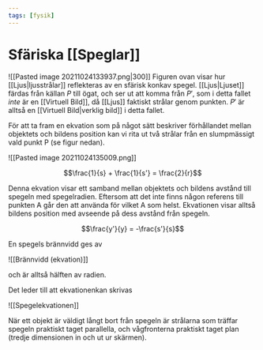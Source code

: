 ```yaml
---
tags: [fysik]
---
```

# Sfäriska [[Speglar]]
![[Pasted image 20211024133937.png|300]]
Figuren ovan visar hur [[Ljus|ljusstrålar]] reflekteras av en sfärisk konkav spegel. [[Ljus|Ljuset]] färdas från källan $P$ till ögat, och ser ut att komma från $P'$, som i detta fallet *inte* är en [[Virtuell Bild]], då [[Ljus]] faktiskt strålar genom punkten. $P'$ är alltså en [[Virtuell Bild|verklig bild]] i detta fallet. 

För att ta fram en ekvation som på något sätt beskriver förhållandet mellan objektets och bildens position kan vi rita ut två strålar från en slumpmässigt vald punkt P (se figur nedan).

![[Pasted image 20211024135009.png]]

$$\frac{1}{s} + \frac{1}{s'} = \frac{2}{r}$$

Denna ekvation visar ett samband mellan objektets och bildens avstånd till spegeln med spegelradien. Eftersom att det inte finns någon referens till punkten A  går den att använda för vilket A som helst. Ekvationen visar alltså bildens position med avseende på dess avstånd från spegeln.

$$\frac{y'}{y} = -\frac{s'}{s}$$

En spegels brännvidd ges av

![[Brännvidd (ekvation)]]

och är alltså hälften av radien.

Det leder till att ekvationenkan skrivas

![[Spegelekvationen]]

När ett objekt är väldigt långt bort från spegeln är strålarna som träffar spegeln praktiskt taget parallella, och vågfronterna praktiskt taget plan (tredje dimensionen in och ut ur skärmen).